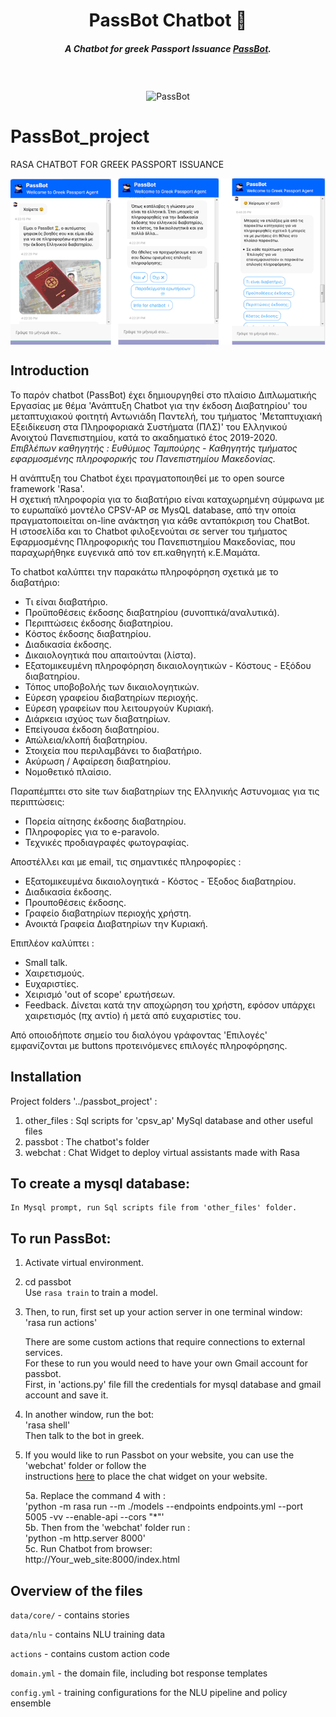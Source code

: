 <h1 align="center">PassBot Chatbot 💬</h1>
<h5 align="center">
A Chatbot for greek Passport Issuance <a href="http://195.251.209.218:8000/index.html" target="_blank">PassBot</a>.
</h5>
<br />
<br />

<div align="center">
<img align="center" src="https://cdn.pixabay.com/photo/2013/07/12/13/53/police-officer-147501_960_720.png" width="250" height="350" alt="PassBot">
</div>

# PassBot_project
RASA CHATBOT FOR GREEK PASSPORT ISSUANCE

<div align="left">
<img align="center" src="./Sample.gif" alt="demonstration">
</div>

## Ιntroduction
Το παρόν chatbot (PassBot) έχει δημιουργηθεί στο πλαίσιο Διπλωματικής Εργασίας με θέμα 'Ανάπτυξη Chatbot για την έκδοση Διαβατηρίου' 
του μεταπτυχιακού φοιτητή Αντωνιάδη Παντελή, του τμήματος 'Μεταπτυχιακή Εξειδίκευση στα Πληροφοριακά Συστήματα (ΠΛΣ)' του Ελληνικού 
Ανοιχτού Πανεπιστημίου, κατά το ακαδηματικό έτος 2019-2020.  
*Επιβλέπων καθηγητής : Ευθύμιος Ταμπούρης - Καθηγητής τμήματος εφαρμοσμένης πληροφορικής του Πανεπιστημίου Μακεδονίας.*
 
Η ανάπτυξη του Chatbot έχει πραγματοποιηθεί με το open source framework 'Rasa'.  
Η σχετική πληροφορία για το διαβατήριο είναι καταχωρημένη σύμφωνα με το ευρωπαϊκό μοντέλο CPSV-AP σε MysQL database, από την οποία πραγματοποιείται on-line ανάκτηση για κάθε ανταπόκριση του ChatBot.  
Η ιστοσελίδα και το Chatbot φιλοξενούται σε server του τμήματος Εφαρμοσμένης Πληροφορικής του Πανεπιστημίου Μακεδονίας, που παραχωρήθηκε ευγενικά από τον επ.καθηγητή κ.Ε.Μαμάτα.

Το chatbot καλύπτει την παρακάτω πληροφόρηση σχετικά με το διαβατήριο:
- Τι είναι διαβατήριο.
- Προϋποθέσεις έκδοσης διαβατηρίου (συνοπτικά/αναλυτικά).
- Περιπτώσεις έκδοσης διαβατηρίου.
- Kόστος έκδοσης διαβατηρίου.
- Διαδικασία έκδοσης.
- Δικαιολογητικά που απαιτούνται (λίστα).
- Εξατομικευμένη πληροφόρηση δικαιολογητικών - Κόστους - Εξόδου διαβατηρίου.
- Τόπος υποβοβολής των δικαιολογητικών.
- Εύρεση γραφείου διαβατηρίων περιοχής.
- Εύρεση γραφείων που λειτουργούν Κυριακή.
- Διάρκεια ισχύος των διαβατηρίων.
- Επείγουσα έκδοση διαβατηρίου.
- Απώλεια/κλοπή διαβατηρίου.
- Στοιχεία που περιλαμβάνει το διαβατήριο.
- Ακύρωση / Αφαίρεση διαβατηρίου.
- Νομοθετικό πλαίσιο.

Παραπέμπτει στο site των διαβατηρίων της Ελληνικής Αστυνομιας για τις περιπτώσεις:
- Πορεία αίτησης έκδοσης διαβατηρίου.
- Πληροφορίες για το e-paravolo.
- Τεχνικές προδιαγραφές φωτογραφίας.

Αποστέλλει και με email, τις σημαντικές πληροφορίες :
- Εξατομικευμένα δικαιολογητικά - Κόστος - Έξοδος διαβατηρίου.
- Διαδικασία έκδοσης.
- Προυποθέσεις έκδοσης.
- Γραφείο διαβατηρίων περιοχής χρήστη.
- Ανοικτά Γραφεία Διαβατηρίων την Κυριακή.
  
Επιπλέον καλύπτει :
- Small talk.
- Χαιρετισμούς.
- Ευχαριστίες.
- Χειρισμό 'out of scope' ερωτήσεων.
- Feedback. Δίνεται κατά την αποχώρηση του χρήστη, εφόσον υπάρχει χαιρετισμός (πχ αντίο) ή μετά από ευχαριστίες του.

Από οποιοδήποτε σημείο του διαλόγου γράφοντας 'Επιλογές' εμφανίζονται με buttons προτεινόμενες επιλογές πληροφόρησης.


## Installation

Project folders '../passbot_project' :
1. other_files	: Sql scripts for 'cpsv_ap' MySql database and other useful files
2. passbot		: The chatbot's folder
3. webchat		: Chat Widget to deploy virtual assistants made with Rasa

## To create a mysql database:
	In Mysql prompt, run Sql scripts file from 'other_files' folder.

## To run PassBot:

1. Activate virtual environment. 

2. cd passbot  
	Use `rasa train` to train a model.

3. Then, to run, first set up your action server in one terminal window:  
	'rasa run actions'  
		
	There are some custom actions that require connections to external services.  
	For these to run you would need to have your own Gmail account for passbot.  
	First, in 'actions.py' file fill the credentials for mysql database and gmail account and save it.  

4. In another window, run the bot:  
	'rasa shell'  
	Then talk to the bot in greek.  

5. If you would like to run Passbot on your website, you can use the 'webchat' folder or follow the  
	instructions [here](https://github.com/botfront/rasa-webchat) to place the chat widget on your website.  
	
	5a. Replace the command 4 with :  
		'python -m rasa run --m ./models --endpoints endpoints.yml --port 5005 -vv --enable-api --cors "*"'  
	5b. Then from the 'webchat' folder run :  
		'python -m http.server 8000'  
	5c. Run Chatbot from browser:  
		http://Your_web_site:8000/index.html  


## Overview of the files

`data/core/` - contains stories 

`data/nlu` - contains NLU training data

`actions` - contains custom action code

`domain.yml` - the domain file, including bot response templates

`config.yml` - training configurations for the NLU pipeline and policy ensemble
